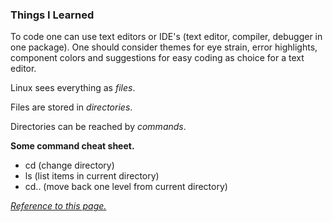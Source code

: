 ### **Things I Learned**

To code one can use text editors or IDE's (text editor, compiler, debugger in one package).
One should consider themes for eye strain, error highlights, component colors and suggestions for easy coding as choice for a text editor.

Linux sees everything as *files*. 

Files are stored in *directories*.

Directories can be reached by *commands*.

**Some command cheat sheet.**
- cd (change directory)
- ls (list items in current directory)
- cd.. (move back one level from current directory)

[*Reference to this page.*](class2.md) 
